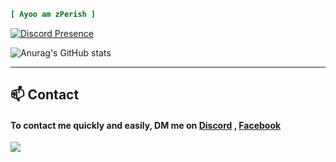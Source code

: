 ```ini
[ Ayoo am zPerish ]
```

[![Discord Presence](https://lanyard.cnrad.dev/api/643446724983259146)](https://discord.com/users/:id) 

![Anurag's GitHub stats](https://github-readme-stats.vercel.app/api?username=zPerish&hide=contribs,prs&theme=dracula)

---

## :mailbox: Contact
#### To contact me quickly and easily, DM me on [Discord](https://discord.com/users/643446724983259146) , [Facebook](https://www.facebook.com/pakaasitt)

<a href="https://raw.githubusercontent.com/bornmay/bornmay/Update/svg/Bottom.svg"><img src="https://raw.githubusercontent.com/bornmay/bornmay/Update/svg/Bottom.svg"></img></a>
